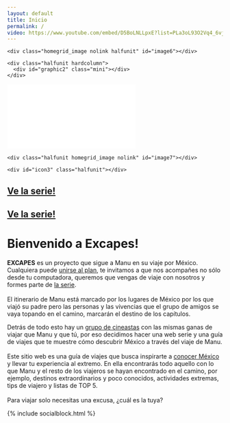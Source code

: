 ```yaml
---
layout: default
title: Inicio
permalink: /
video: https://www.youtube.com/embed/D5BoLNLLpxE?list=PLa3oL93O2Vq4_6vjuK9b93GQEz4y4VC4o
---
```


<div class="homegrid">
  <a href="{{ site.baseurl }}serie/">
   <div class="unit homegrid_image" id="image1"></div>
  </a>
  <div id="icon1" class="halfunit mobile_hide"></div>
  <div id="image2" class="halfunit homegrid_image nolink mobile_hide"></div>

  <div class="halfunit">
    <div id="graphic1" class="mini"></div>
  </div>
  <a href="{{ site.baseurl }}armatuviaje/">
   <div class="unit homegrid_image" id="image3"></div>
  </a>

  <span class="homegrid_column mobile_hide">
    <div id="icon2" class="halfunit"></div>

    <div class="homegrid_image nolink halfunit" id="image6"></div>

    <div class="halfunit hardcolumn">
      <div id="graphic2" class="mini"></div>
    </div>
  </span>

  <div id="homevideo" class="video">
    <iframe src="{{ page.video }}&amp;rel=0&amp;showinfo=0" frameborder="0" allowfullscreen></iframe>
  </div>

  <span class="homegrid_column mobile_hide">
    <div class="halfunit hardcolumn">
      <div id="graphic3" class="mini"></div>
    </div>

    <div class="halfunit homegrid_image nolink" id="image7"></div>

    <div id="icon3" class="halfunit"></div>
  </span>
  <h2 class="calltoaction mobile_visible"><a href="{{ site.baseurl }}serie/">Ve la serie!</a></h2>
  <a href="{{ site.baseurl }}jalate/">
    <div class="unit homegrid_image" id="image4"></div>
  </a>

  <div class="unit expandunit">
  <!--  <div id="graphic4" class="mini"></div>-->
    <h2 class="calltoaction sidebar_visible"><a href="{{ site.baseurl }}serie/">Ve la serie!</a></h2>
  </div>
  <a href="{{ site.baseurl }}quienessomos/">
  <div class="unit homegrid_image" id="image5"></div>
  </a>

</div>
<h1 class="introtitle">Bienvenido a Excapes!</h1>
<p class="intro">
<b>E<span class="xtext">X</span>CAPES</b> es un proyecto que sigue a Manu en su viaje por México. Cualquiera puede <a href="{{site.baseurl}}jalate/">unirse al plan</a>, te invitamos a que nos acompañes no sólo desde tu computadora, queremos que vengas de viaje con nosotros y formes parte de <a href="{{site.baseurl}}serie/">la serie</a>.
<br><br>
El itinerario de Manu está marcado por los lugares de México por los que viajó su padre pero las personas y las vivencias que el grupo de amigos se vaya topando en el camino, marcarán el destino de los capítulos.
</p>
<!--<img class="polaroid" src="{{site.baseurl}}images/inicio/banner.jpg">-->
<div class="graphicseparator"></div>
<p class="introsecond">
Detrás de todo esto hay un <a href="{{site.baseurl}}quienessomos/">grupo de cineastas</a> con las mismas ganas de viajar que Manu y que tú, por eso decidimos hacer una web serie y una guía de viajes que te muestre cómo descubrir México a través del viaje de Manu.
<br><br>
Este sitio web es una guía de viajes que busca inspirarte a <a href="{{site.baseurl}}armatuviaje/">conocer México</a> y llevar tu experiencia al extremo. En ella encontrarás todo aquello con lo que Manu y el resto de los viajeros se hayan encontrado en el camino, por ejemplo, destinos extraordinarios y poco conocidos, actividades extremas, tips de viajero y listas de TOP 5.
<br><br>
Para viajar solo necesitas una e<span class="xtext">x</span>cusa, ¿cuál es la tuya?
</p>
<div class="social-home-block">
{% include socialblock.html %}
</div>
